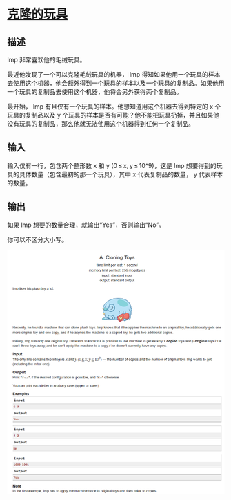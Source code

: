 # [克隆的玩具](http://codeforces.com/contest/922/problem/A)

## 描述

lmp 非常喜欢他的毛绒玩具。

最近他发现了一个可以克隆毛绒玩具的机器， lmp 得知如果他用一个玩具的样本去使用这个机器，他会额外得到一个玩具的样本以及一个玩具的复制品。如果他用一个玩具的复制品去使用这个机器，他将会另外获得两个复制品。

最开始， lmp 有且仅有一个玩具的样本。他想知道用这个机器去得到特定的 x 个玩具的复制品以及 y 个玩具的样本是否有可能？他不能把玩具扔掉，并且如果他没有玩具的复制品，那么他就无法使用这个机器得到任何一个复制品。

## 输入

输入仅有一行，包含两个整形数 x 和 y (0 ≤ x, y ≤ 10^9)，这是 lmp 想要得到的玩具的具体数量（包含最初的那一个玩具），其中 x 代表复制品的数量， y 代表样本的数量。

## 输出

如果 lmp 想要的数量合理，就输出“Yes”，否则输出“No”。

你可以不区分大小写。

![Description](question.png)

